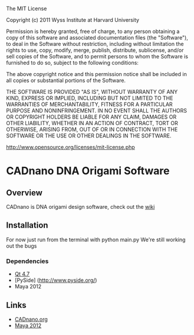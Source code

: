 The MIT License

Copyright (c) 2011 Wyss Institute at Harvard University

Permission is hereby granted, free of charge, to any person obtaining a copy
of this software and associated documentation files (the "Software"), to deal
in the Software without restriction, including without limitation the rights
to use, copy, modify, merge, publish, distribute, sublicense, and/or sell
copies of the Software, and to permit persons to whom the Software is
furnished to do so, subject to the following conditions:

The above copyright notice and this permission notice shall be included in
all copies or substantial portions of the Software.

THE SOFTWARE IS PROVIDED "AS IS", WITHOUT WARRANTY OF ANY KIND, EXPRESS OR
IMPLIED, INCLUDING BUT NOT LIMITED TO THE WARRANTIES OF MERCHANTABILITY,
FITNESS FOR A PARTICULAR PURPOSE AND NONINFRINGEMENT. IN NO EVENT SHALL THE
AUTHORS OR COPYRIGHT HOLDERS BE LIABLE FOR ANY CLAIM, DAMAGES OR OTHER
LIABILITY, WHETHER IN AN ACTION OF CONTRACT, TORT OR OTHERWISE, ARISING FROM,
OUT OF OR IN CONNECTION WITH THE SOFTWARE OR THE USE OR OTHER DEALINGS IN
THE SOFTWARE.

http://www.opensource.org/licenses/mit-license.php

# CADnano DNA Origami Software

## Overview

CADnano is DNA origami design software, check out the [wiki](http://en.wikipedia.org/wiki/DNA_origami)

## Installation

For now just run from the terminal with python main.py
We're still working out the bugs

### Dependencies

* [Qt 4.7](http://qt.nokia.com/products/)
* [PySide] (http://www.pyside.org/)
* Maya 2012

## Links
* [CADnano.org](http://cadnano.org/)
* [Maya 2012](http://usa.autodesk.com/maya/)
